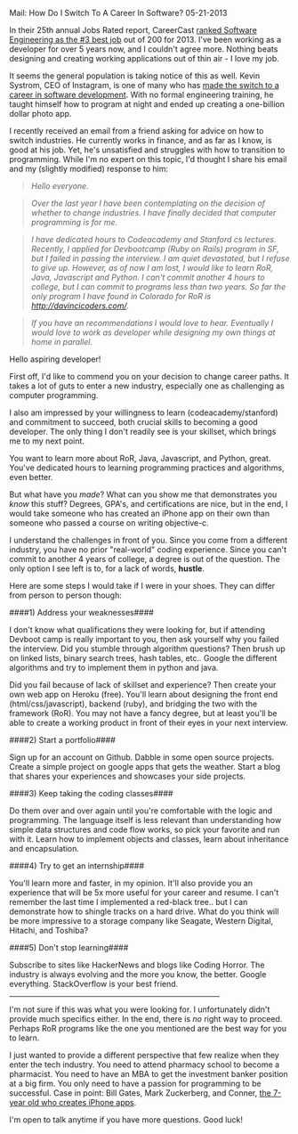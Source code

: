 Mail: How Do I Switch To A Career In Software?
05-21-2013

In their 25th annual Jobs Rated report, CareerCast [ranked Software Engineering as the #3 best job][1] out of 200 for 2013. I've been working as a developer for over 5 years now, and I couldn't agree more. Nothing beats designing and creating working applications out of thin air - I love my job.

It seems the general population is taking notice of this as well. Kevin Systrom, CEO of Instagram, is one of many who has [made the switch to a career in software development][2]. With no formal engineering training, he taught himself how to program at night and ended up creating a one-billion dollar photo app.

I recently received an email from a friend asking for advice on how to switch industries. He currently works in finance, and as far as I know, is good at his job. Yet, he's unsatisfied and struggles with how to transition to programming. While I'm no expert on this topic, I'd thought I share his email and my (slightly modified) response to him:

> *Hello everyone.*

> *Over the last year I have been contemplating on the decision of whether to change industries. I have finally decided that computer programming is for me.*

> *I have dedicated hours to Codeacademy and Stanford cs lectures. Recently, I applied for  Devbootcamp (Ruby on Rails) program in SF, but I failed in passing the interview.  I am quiet devastated, but I refuse to give up. However, as of now I am lost, I would like to learn RoR, Java, Javascript and Python. I can't commit another 4 hours to college, but I can commit to programs less than two years. So far the only program I have found in Colorado for RoR is http://davincicoders.com/.*

> *If you have an recommendations I would love to hear. Eventually I would love to work as developer while designing my own things at home in parallel.*

Hello aspiring developer!

First off, I'd like to commend you on your decision to change career paths. It takes a lot of guts to enter a new industry, especially one as challenging as computer programming.

I also am impressed by your willingness to learn (codeacademy/stanford) and commitment to succeed, both crucial skills to becoming a good developer. The only thing I don't readily see is your skillset, which brings me to my next point.

You want to learn more about RoR, Java, Javascript, and Python, great. You've dedicated hours to learning programming practices and algorithms, even better.

But what have you *made*? What can you show me that demonstrates you *know* this stuff? Degrees, GPA's, and certifications are nice, but in the end, I would take someone who has created an iPhone app on their own than someone who passed a course on writing objective-c.

I understand the challenges in front of you. Since you come from a different industry, you have no prior "real-world" coding experience. Since you can't commit to another 4 years of college, a degree is out of the question. The only option I see left is to, for a lack of words, **hustle**. 

Here are some steps I would take if I were in your shoes. They can differ from person to person though:

####1) Address your weaknesses####

I don't know what qualifications they were looking for, but if attending Devboot camp is really important to you, then ask yourself why you failed the interview. Did you stumble through algorithm questions? Then brush up on linked lists, binary search trees, hash tables, etc.. Google the different algorithms and try to implement them in python and java.

Did you fail because of lack of skillset and experience? Then create your own web app on Heroku (free). You'll learn about designing the front end (html/css/javascript), backend (ruby), and bridging the two with the framework (RoR). You may not have a fancy degree, but at least you'll be able to create a working product in front of their eyes in your next interview.

####2) Start a portfolio####

Sign up for an account on Github. Dabble in some open source projects. Create a simple project on google apps that gets the weather. Start a blog that shares your experiences and showcases your side projects.

####3) Keep taking the coding classes####

Do them over and over again until you're comfortable with the logic and programming. The language itself is less relevant than understanding how simple data structures and code flow works, so pick your favorite and run with it. Learn how to implement objects and classes, learn about inheritance and encapsulation.

####4) Try to get an internship####

You'll learn more and faster, in my opinion. It'll also provide you an experience that will be 5x more useful for your career and resume. I can't remember the last time I implemented a red-black tree.. but I can demonstrate how to shingle tracks on a hard drive. What do you think will be more impressive to a storage company like Seagate, Western Digital, Hitachi, and Toshiba?

####5) Don't stop learning####

Subscribe to sites like HackerNews and blogs like Coding Horror. The industry is always evolving and the more you know, the better. Google everything. StackOverflow is your best friend.

<hr width="75%">

I'm not sure if this was what you were looking for. I unfortunately didn't provide much specifics either. In the end, there is *no* right way to proceed. Perhaps RoR programs like the one you mentioned are the best way for you to learn. 

I just wanted to provide a different perspective that few realize when they enter the tech industry. You need to attend pharmacy school to become a pharmacist. You need to have an MBA to get the investment banker position at a big firm. You only need to have a passion for programming to be successful. Case in point: Bill Gates, Mark Zuckerberg, and Conner, [the 7-year old who creates iPhone apps][3].

I'm open to talk anytime if you have more questions. Good luck!

[1]: http://www.careercast.com/jobs-rated/best-worst-jobs-2013
[2]: http://thenextweb.com/2012/04/10/instagrams-ceo-had-no-formal-programming-training-hes-a-marketer-who-learned-to-code-by-night/
[3]: http://news.cnet.com/8301-17938_105-20093715-1/meet-connor-a-7-year-old-iphone-app-developer/
